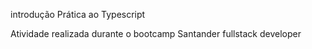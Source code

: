 introdução Prática ao Typescript
 
Atividade realizada durante o bootcamp Santander fullstack developer  